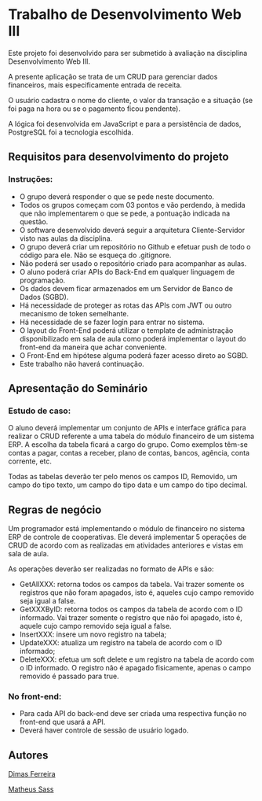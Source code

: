 # Trabalho de Desenvolvimento Web III 
Este projeto foi desenvolvido para ser submetido à avaliação na disciplina Desenvolvimento Web III.

A presente aplicação se trata de um CRUD para gerenciar dados financeiros, mais especificamente entrada de receita.

O usuário cadastra o nome do cliente, o valor da transação e a situação (se foi paga na hora ou se o pagamento ficou pendente).

A lógica foi desenvolvida em JavaScript e para a persistência de dados, PostgreSQL foi a tecnologia escolhida.

## Requisitos para desenvolvimento do projeto

### Instruções:

- O grupo deverá responder o que se pede neste documento.
- Todos os grupos começam com 03 pontos e vão perdendo, à medida que não implementarem o que se pede, a pontuação indicada na questão.
- O software desenvolvido deverá seguir a arquitetura Cliente-Servidor visto nas aulas da disciplina.
- O grupo deverá criar um repositório no Github e efetuar push de todo o código para ele. Não se esqueça do .gitignore.
- Não poderá ser usado o repositório criado para acompanhar as aulas.
- O aluno poderá criar APIs do Back-End em qualquer linguagem de programação.
- Os dados devem ficar armazenados em um Servidor de Banco de Dados (SGBD).
- Há necessidade de proteger as rotas das APIs com JWT ou outro mecanismo de token semelhante.
- Há necessidade de se fazer login para entrar no sistema.
- O layout do Front-End poderá utilizar o template de administração disponibilizado em sala de aula como poderá implementar o layout do front-end da maneira que achar conveniente.
- O Front-End em hipótese alguma poderá fazer acesso direto ao SGBD.
- Este trabalho não haverá continuação.

## Apresentação do Seminário

### Estudo de caso:

O aluno deverá implementar um conjunto de APIs e interface gráfica para realizar o CRUD referente a uma tabela do módulo financeiro de um sistema ERP. A escolha da tabela ficará a cargo do grupo. Como exemplos têm-se contas a pagar, contas a receber, plano de contas, bancos, agência, conta corrente, etc.

Todas as tabelas deverão ter pelo menos os campos ID, Removido, um campo do tipo texto, um campo do tipo data e um campo do tipo decimal.

## Regras de negócio

Um programador está implementando o módulo de financeiro no sistema ERP de controle de cooperativas. Ele deverá implementar 5 operações de CRUD de acordo com as realizadas em atividades anteriores e vistas em sala de aula.

As operações deverão ser realizadas no formato de APIs e são:

- GetAllXXX: retorna todos os campos da tabela. Vai trazer somente os registros que não foram apagados, isto é, aqueles cujo campo removido seja igual a false.
- GetXXXByID: retorna todos os campos da tabela de acordo com o ID informado. Vai trazer somente o registro que não foi apagado, isto é, aquele cujo campo removido seja igual a false.
- InsertXXX: insere um novo registro na tabela;
- UpdateXXX: atualiza um registro na tabela de acordo com o ID informado;
- DeleteXXX: efetua um soft delete e um registro na tabela de acordo com o ID informado. O registro não é apagado fisicamente, apenas o campo removido é passado para true.

### No front-end:

- Para cada API do back-end deve ser criada uma respectiva função no front-end que usará a API.
- Deverá haver controle de sessão de usuário logado.


## Autores

[Dimas Ferreira](https://github.com/dimas7git)

[Matheus Sass](https://github.com/sassmatheus)

